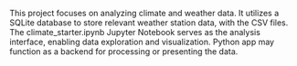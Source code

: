 This project focuses on analyzing climate and weather data.
It utilizes a SQLite database to store relevant weather station data, with the CSV files.
The climate_starter.ipynb Jupyter Notebook serves as the analysis interface, enabling data exploration and visualization.
Python app may function as a backend for processing or presenting the data.

